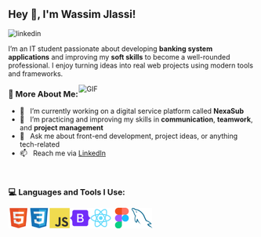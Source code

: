 ## Hey 👋, I'm Wassim Jlassi!

<a href='https://www.linkedin.com/in/votre-lien-linkedin'><img align='left' alt="linkedin" src="https://raw.githubusercontent.com/rahul-jha98/rahul-jha98/561d474902b59c7429ec22bb73e225696c27b202/assets/linkedin.svg" height='18px'/></a>

<br/>

I’m an IT student passionate about developing **banking system applications** and improving my **soft skills** to become a well-rounded professional. I enjoy turning ideas into real web projects using modern tools and frameworks.

<img align="right" alt="GIF" src="https://raw.githubusercontent.com/rahul-jha98/rahul-jha98/main/techstack.gif" width="360px"/>

### 🧐 More About Me:

- 🔭 &nbsp; I’m currently working on a digital service platform called **NexaSub**
- 🌱 &nbsp; I’m practicing and improving my skills in **communication**, **teamwork**, and **project management**
- 💬 &nbsp; Ask me about front-end development, project ideas, or anything tech-related
- 📫 &nbsp; Reach me via [LinkedIn](https://www.linkedin.com/in/votre-lien-linkedin)

<br/>

### 💻 Languages and Tools I Use:
<a href="https://developer.mozilla.org/en-US/docs/Web/HTML" target="_blank"><img align="left" alt="HTML5" height="42px" src="https://raw.githubusercontent.com/devicons/devicon/master/icons/html5/html5-original.svg"></a>
<a href="https://developer.mozilla.org/en-US/docs/Web/CSS" target="_blank"><img align="left" alt="CSS3" height="42px" src="https://raw.githubusercontent.com/devicons/devicon/master/icons/css3/css3-original.svg"></a>
<a href="https://developer.mozilla.org/en-US/docs/Web/JavaScript" target="_blank"><img align="left" alt="JavaScript" height="42px" src="https://raw.githubusercontent.com/devicons/devicon/master/icons/javascript/javascript-original.svg"></a>
<a href="https://getbootstrap.com/" target="_blank"><img align="left" alt="Bootstrap" height="42px" src="https://raw.githubusercontent.com/devicons/devicon/master/icons/bootstrap/bootstrap-plain.svg"></a>
<a href="https://reactjs.org/" target="_blank"><img align="left" alt="React" height="42px" src="https://raw.githubusercontent.com/devicons/devicon/master/icons/react/react-original.svg"></a>
<a href="https://www.figma.com/" target="_blank"><img align="left" alt="Figma" height="42px" src="https://raw.githubusercontent.com/devicons/devicon/master/icons/figma/figma-original.svg"></a>
<a href="https://www.mysql.com/" target="_blank"><img align="left" alt="MySQL" height="42px" src="https://raw.githubusercontent.com/devicons/devicon/master/icons/mysql/mysql-original.svg"></a>

<br/><br/><br/>




